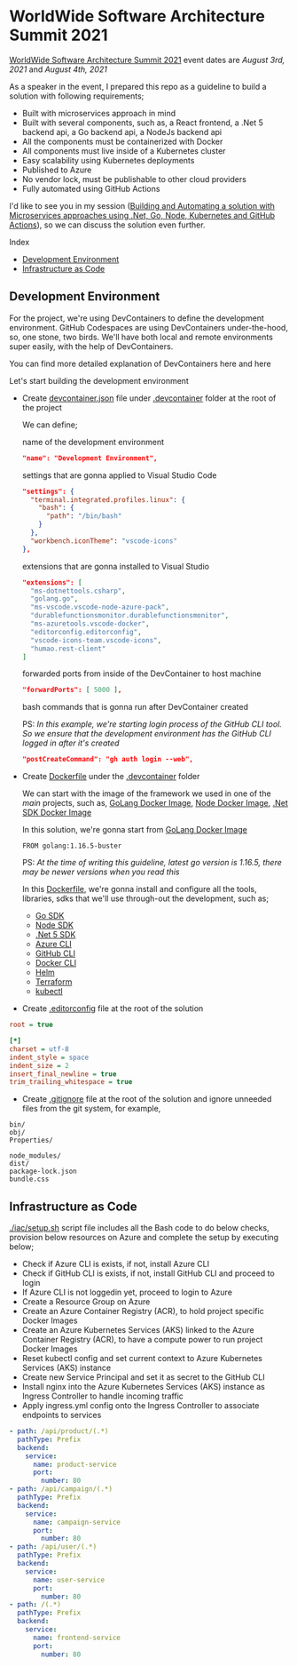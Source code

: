 # WorldWide Software Architecture Summit 2021

[WorldWide Software Architecture Summit 2021](https://geekle.us/software_architecture) event dates are _August 3rd, 2021_ and _August 4th, 2021_

As a speaker in the event, I prepared this repo as a guideline to build a solution with following requirements;

* Built with microservices approach in mind
* Built with several components, such as, a React frontend, a .Net 5 backend api, a Go backend api, a NodeJs backend api
* All the components must be containerized with Docker
* All components must live inside of a Kubernetes cluster
* Easy scalability using Kubernetes deployments
* Published to Azure
* No vendor lock, must be publishable to other cloud providers
* Fully automated using GitHub Actions

I'd like to see you in my session ([Building and Automating a solution with Microservices approaches using .Net, Go, Node, Kubernetes and GitHub Actions](https://geekle.us/software_architecture)), so we can discuss the solution even further.

Index

* [Development Environment](#development-environment)
* [Infrastructure as Code](#infrastructure-as-code)

## Development Environment

For the project, we're using DevContainers to define the development environment. GitHub Codespaces are using DevContainers under-the-hood, so, one stone, two birds. We'll have both local and remote environments super easily, with the help of DevContainers.

You can find more detailed explanation of DevContainers here and here

Let's start building the development environment

* Create [devcontainer.json](./.devcontainer/devcontainer.json) file under [.devcontainer](./.devcontainer/) folder at the root of the project

  We can define;

  name of the development environment

  ```json
  "name": "Development Environment",
  ```

  settings that are gonna applied to Visual Studio Code

  ```json
  "settings": {
    "terminal.integrated.profiles.linux": {
      "bash": {
        "path": "/bin/bash"
      }
    },
    "workbench.iconTheme": "vscode-icons"
  },
  ```

  extensions that are gonna installed to Visual Studio

  ```json
  "extensions": [
    "ms-dotnettools.csharp",
    "golang.go",
    "ms-vscode.vscode-node-azure-pack",
    "durablefunctionsmonitor.durablefunctionsmonitor",
    "ms-azuretools.vscode-docker",
    "editorconfig.editorconfig",
    "vscode-icons-team.vscode-icons",
    "humao.rest-client"
  ]
  ```

  forwarded ports from inside of the DevContainer to host machine

  ```json
  "forwardPorts": [ 5000 ],
  ```

  bash commands that is gonna run after DevContainer created

  PS: _In this example, we're starting login process of the GitHub CLI tool. So we ensure that the development environment has the GitHub CLI logged in after it's created_

  ```json
  "postCreateCommand": "gh auth login --web",
  ```

* Create [Dockerfile](./.devcontainer/Dockerfile) under the [.devcontainer](./.devcontainer/) folder

  We can start with the image of the framework we used in one of the _main_ projects, such as, [GoLang Docker Image](https://hub.docker.com/_/golang/), [Node Docker Image](https://hub.docker.com/_/node), [.Net SDK Docker Image](https://hub.docker.com/_/microsoft-dotnet-sdk/)

  In this solution, we're gonna start from [GoLang Docker Image](https://hub.docker.com/_/golang/)

  ```docker
  FROM golang:1.16.5-buster
  ```

  PS: _At the time of writing this guideline, latest go version is 1.16.5, there may be newer versions when you read this_

  In this [Dockerfile](./.devcontainer/Dockerfile), we're gonna install and configure all the tools, libraries, sdks that we'll use through-out the development, such as;

  * [Go SDK](https://github.com/polatengin/wwsas2021/blob/main/.devcontainer/Dockerfile#L1)
  * [Node SDK](https://github.com/polatengin/wwsas2021/blob/main/.devcontainer/Dockerfile#L24)
  * [.Net 5 SDK](https://github.com/polatengin/wwsas2021/blob/main/.devcontainer/Dockerfile#L28)
  * [Azure CLI](https://github.com/polatengin/wwsas2021/blob/main/.devcontainer/Dockerfile#L37)
  * [GitHub CLI](https://github.com/polatengin/wwsas2021/blob/main/.devcontainer/Dockerfile#L40)
  * [Docker CLI](https://github.com/polatengin/wwsas2021/blob/main/.devcontainer/Dockerfile#L17)
  * [Helm](https://github.com/polatengin/wwsas2021/blob/main/.devcontainer/Dockerfile#L52)
  * [Terraform](https://github.com/polatengin/wwsas2021/blob/main/.devcontainer/Dockerfile#L58)
  * [kubectl](https://github.com/polatengin/wwsas2021/blob/main/.devcontainer/Dockerfile#L46)

* Create [.editorconfig](./.editorconfig) file at the root of the solution

```ini
root = true

[*]
charset = utf-8
indent_style = space
indent_size = 2
insert_final_newline = true
trim_trailing_whitespace = true
```

* Create [.gitignore](./.gitignore) file at the root of the solution and ignore unneeded files from the git system, for example,

```ìni
bin/
obj/
Properties/

node_modules/
dist/
package-lock.json
bundle.css
```

## Infrastructure as Code

[./iac/setup.sh](./iac/setup.sh) script file includes all the Bash code to do below checks, provision below resources on Azure and complete the setup by executing below;

* Check if Azure CLI is exists, if not, install Azure CLI
* Check if GitHub CLI is exists, if not, install GitHub CLI and proceed to login
* If Azure CLI is not loggedin yet, proceed to login to Azure
* Create a Resource Group on Azure
* Create an Azure Container Registry (ACR), to hold project specific Docker Images
* Create an Azure Kubernetes Services (AKS) linked to the Azure Container Registry (ACR), to have a compute power to run project Docker Images
* Reset kubectl config and set current context to Azure Kubernetes Services (AKS) instance
* Create new Service Principal and set it as secret to the GitHub CLI
* Install nginx into the Azure Kubernetes Services (AKS) instance as Ingress Controller to handle incoming traffic
* Apply ingress.yml config onto the Ingress Controller to associate endpoints to services

```yaml
- path: /api/product/(.*)
  pathType: Prefix
  backend:
    service:
      name: product-service
      port:
        number: 80
- path: /api/campaign/(.*)
  pathType: Prefix
  backend:
    service:
      name: campaign-service
      port:
        number: 80
- path: /api/user/(.*)
  pathType: Prefix
  backend:
    service:
      name: user-service
      port:
        number: 80
- path: /(.*)
  pathType: Prefix
  backend:
    service:
      name: frontend-service
      port:
        number: 80
```

